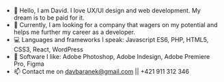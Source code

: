 - 👋 Hello, I am David. I love UX/UI design and web development. My dream is to be paid for it. 
- 👀 Currently, I am looking for a company that wagers on my potential and helps me further my career as a developer.
- 💻 Languages and frameworks I speak: Javascript ES6, PHP, HTML5, CSS3, React, WordPress
- 🎨 Software I like: Adobe Photoshop, Adobe Indesign, Adobe Premiere Pro, Figma 
- 📫 Contact me on davbaranek@gmail.com || +421 911 312 346
